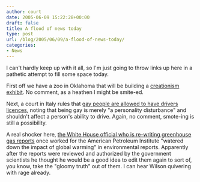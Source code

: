 ```yaml
---
author: court
date: 2005-06-09 15:22:28+00:00
draft: false
title: A flood of news today
type: post
url: /blog/2005/06/09/a-flood-of-news-today/
categories:
- News
---
```


I can't hardly keep up with it all, so I'm just going to throw links up here in a pathetic attempt to fill some space today.

First off we have a zoo in Oklahoma that will be building a [creationism exhibit](http://www.cnn.com/2005/US/06/08/zoo.display.ap/index.html).  No comment, as a heathen I might be smite-ed.

Next, a court in Italy rules that [gay people are allowed to have drivers licences](http://news.yahoo.com/news?tmpl=story&cid=583&e=3&u=/nm/20050607/od_nm/italy_gay_dc), noting that being gay is merely "a personality disturbance" and shouldn't affect a person's ability to drive.  Again, no comment, smote-ing is still a possibility.

A real shocker here, [the White House official who is re-writing greenhouse gas reports](http://www.wired.com/news/planet/0,2782,67792,00.html) once worked for the American Petroleum Institute "watered down the impact of global warming" in environmental reports.  Apparently after the reports were reviewed and authorized by the government scientists he thought he would be a good idea to edit them again to sort of, you know, take the "gloomy truth" out of them.  I can hear Wilson quivering with rage already.
